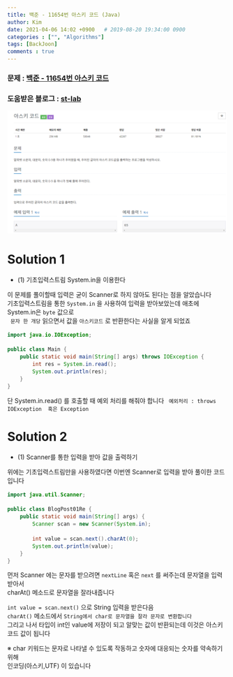 ```yaml
---
title: 백준 - 11654번 아스키 코드 (Java)
author: Kim
date: 2021-04-06 14:02 +0900   # 2019-08-20 19:34:00 0900
categories : ["", "Algorithms"]
tags: [BackJoon]
comments : true
---
```

### 문제 : <a href = "https://www.acmicpc.net/problem/11654">백준 - 11654번 아스키 코드</a><br>
### 도움받은 블로그 : <a href = "https://st-lab.tistory.com/59">st-lab</a>
<img src = "/post/images/backjoon/11654.png"><br>

# Solution 1

* (1) 기초입력스트림 System.in을 이용한다

이 문제를 풀이할때 입력은 굳이 Scanner로 하지 않아도 된다는 점을 알았습니다<br>
기초입력스트림을 통한 ``` System.in ``` 을 사용하여 입력을 받아보았는데 애초에 System.in은 ``` byte ``` 값으로<br>
``` 문자 한 개당``` 읽으면서 값을 ```아스키코드``` 로 반환한다는 사실을 알게 되었죠<br>

```java
import java.io.IOException;

public class Main {
    public static void main(String[] args) throws IOException {
        int res = System.in.read();
        System.out.println(res);
    }
}
```
단 System.in.read() 를 호출할 때 예외 처리를 해줘야 합니다 ``` 예외처리 : throws IOException  혹은 Exception``` <br>


# Solution 2

* (1) Scanner를 통한 입력을 받아 값을 출력하기 <br>

위에는 기초입력스트림만을 사용하였다면 이번엔 Scanner로 입력을 받아 풀이한 코드입니다<br>

``` java
import java.util.Scanner;

public class BlogPost01Re {
    public static void main(String[] args) {
        Scanner scan = new Scanner(System.in);

        int value = scan.next().charAt(0);
        System.out.println(value);
    }
}
```

먼저 Scanner 에는 문자를 받으려면 ```nextLine``` 혹은 ```next``` 를 써주는데 문자열을 입력받아서<br>
charAt() 메소드로 문자열을 잘라내줍니다<br>

```int value = scan.next()``` 으로 String 입력을 받은다음<br>
```charAt()``` 메소드에서 ```String에서 char로 문자열을 잘라 문자로 변환합니다```<br>
그리고 나서 타입이 int인 value에 저장이 되고 알맞는 값이 반환되는데 이것은 아스키코드 값이 됩니다<br>

※ char 키워드는 문자로 나타낼 수 있도록 작동하고 숫자에 대응되는 숫자를 약속하기 위해<br>
인코딩(아스키,UTF) 이 있습니다<br>